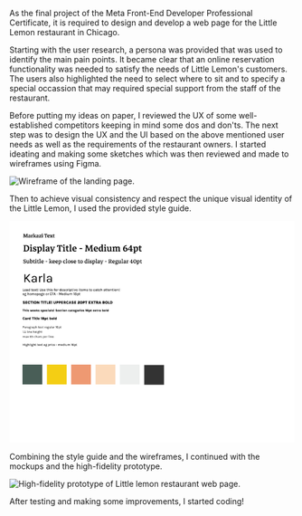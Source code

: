 As the final project of the Meta Front-End Developer Professional Certificate, it is required to design and develop a web page for the Little Lemon restaurant in Chicago.

Starting with the user research, a persona was provided that was used to identify the main pain points. It became clear that an online reservation functionality was needed to satisfy the needs of Little Lemon's customers. The users also highlighted the need to select where to sit and to specify a special occassion that may required special support from the staff of the restaurant.

Before putting my ideas on paper, I reviewed the UX of some well-established competitors keeping in mind some dos and don'ts. The next step was to design the UX and the UI based on the above mentioned user needs as well as the requirements of the restaurant owners. I started ideating and making some sketches which was then reviewed and made to wireframes using Figma.

<img
    src="https://github.com/dimitrabe/littlelemon/blob/main/deliverable/Littlelemon-wireframe_landingpage_highquality.gif"
    srcset="
      https://github.com/dimitrabe/littlelemon/blob/main/deliverable/Littlelemon-wireframe_landingpage_lowquality.gif   400w,
      https://github.com/dimitrabe/littlelemon/blob/main/deliverable/Littlelemon-wireframe_landingpage_mediumquality.gif   800w,
    "
    alt="Wireframe of the landing page.">

Then to achieve visual consistency and respect the unique visual identity of the Little Lemon, I used the provided style guide.

<img src="https://github.com/dimitrabe/littlelemon/blob/main/deliverable/Ui%20kit.png" alt="Fonts hierarchy and color palette.">

Combining the style guide and the wireframes, I continued with the mockups and the high-fidelity prototype.

<img
    src="https://github.com/dimitrabe/littlelemon/blob/main/deliverable/Littlelemon_highfidelity_highquality.gif"
    srcset="
      https://github.com/dimitrabe/littlelemon/blob/main/deliverable/Littlelemon_highfidelity_lowquality.gif   400w,
      https://github.com/dimitrabe/littlelemon/blob/main/deliverable/Littlelemon_highfidelity_mediumquality.gif   800w,
    "
    alt="High-fidelity prototype of Little lemon restaurant web page."/>


After testing and making some improvements, I started coding!